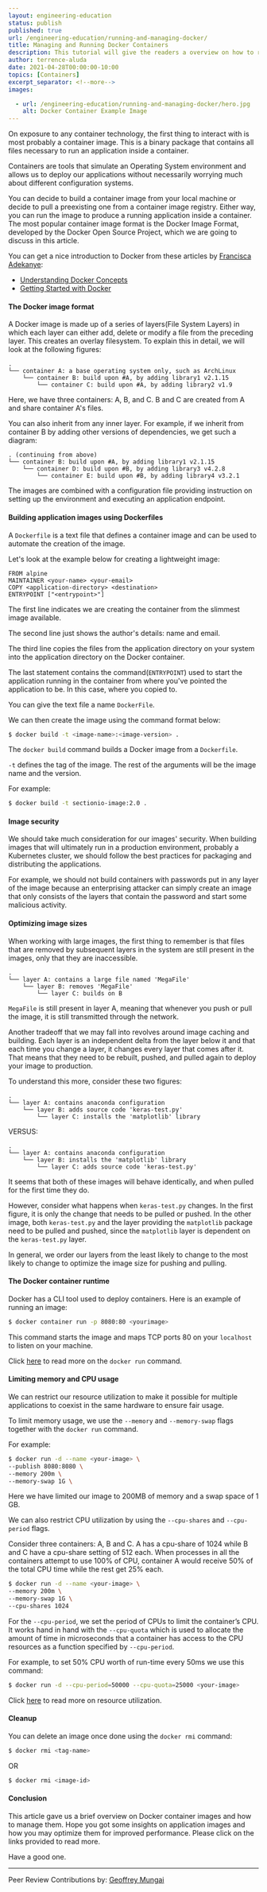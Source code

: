 ```yaml
---
layout: engineering-education
status: publish
published: true
url: /engineering-education/running-and-managing-docker/
title: Managing and Running Docker Containers
description: This tutorial will give the readers a overview on how to run and manage Docker containers. We will look at securing Docker containers, limiting memory and CPU usage and removing containers.
author: terrence-aluda
date: 2021-04-28T00:00:00-10:00
topics: [Containers]
excerpt_separator: <!--more-->
images:

  - url: /engineering-education/running-and-managing-docker/hero.jpg
    alt: Docker Container Example Image
---
```

On exposure to any container technology, the first thing to interact with is most probably a container image. This is a binary package that contains all files necessary to run an application inside a container.
<!--more-->

Containers are tools that simulate an Operating System environment and allows us to deploy our applications without necessarily worrying much about different configuration systems.

You can decide to build a container image from your local machine or decide to pull a preexisting one from a container image registry. Either way, you can run the image to produce a running application inside a container. The most popular container image format is the Docker Image Format, developed by the Docker Open Source Project, which we are going to discuss in this article.

You can get a nice introduction to Docker from these articles by [Francisca Adekanye](/engineering-education/authors/francisca-adekanye/):

- [Understanding Docker Concepts](/engineering-education/docker-concepts/)
- [Getting Started with Docker](/engineering-education/getting-started-with-docker/)

#### The Docker image format
A Docker image is made up of a series of layers(File System Layers) in which each layer can either add, delete or modify a file from the preceding layer. This creates an overlay filesystem. To explain this in detail, we will look at the following figures:

```
.
└── container A: a base operating system only, such as ArchLinux
    └── container B: build upon #A, by adding library1 v2.1.15
        └── container C: build upon #A, by adding library2 v1.9

```

Here, we have three containers: A, B, and C. B and C are created from A and share container A's files.

You can also inherit from any inner layer. For example, if we inherit from container B by adding other versions of dependencies, we get such a diagram:

```
. (continuing from above)
└── container B: build upon #A, by adding library1 v2.1.15
    └── container D: build upon #B, by adding library3 v4.2.8
        └── container E: build upon #B, by adding library4 v3.2.1

```

The images are combined with a configuration file providing instruction on setting up the environment and executing an application endpoint. 

#### Building application images using Dockerfiles
A `Dockerfile` is a text file that defines a container image and can be used to automate the creation of the image.

Let's look at the example below for creating a lightweight image:

```docker
FROM alpine
MAINTAINER <your-name> <your-email>
COPY <application-directory> <destination>
ENTRYPOINT ["<entrypoint>"]
```

The first line indicates we are creating the container from the slimmest image available.

The second line just shows the author's details: name and email.

The third line copies the files from the application directory on your system into the application directory on the Docker container.

The last statement contains the command(`ENTRYPOINT`) used to start the application running in the container from where you've pointed the application to be. In this case, where you copied to.

You can give the text file a name `DockerFile`.

We can then create the image using the command format below:

```bash
$ docker build -t <image-name>:<image-version> .
```

The `docker build` command builds a Docker image from a `Dockerfile`.

`-t` defines the tag of the image. The rest of the arguments will be the image name and the version.

For example:

```bash
$ docker build -t sectionio-image:2.0 .
```

#### Image security
We should take much consideration for our images' security. When building images that will ultimately run in a production environment, probably a Kubernetes cluster, we should follow the best practices for packaging and distributing the applications.

For example, we should not build containers with passwords put in any layer of the image because an enterprising attacker can simply create an image that only consists of the layers that contain the password and start some malicious activity.

#### Optimizing image sizes
When working with large images, the first thing to remember is that files that are removed by subsequent layers in the system are still present in the images, only that they are inaccessible.

```
.
└── layer A: contains a large file named 'MegaFile'
    └── layer B: removes 'MegaFile'
        └── layer C: builds on B
```

`MegaFile` is still present in layer A, meaning that whenever you push or pull the image, it is still transmitted through the network.

Another tradeoff that we may fall into revolves around image caching and building. Each layer is an independent delta from the layer below it and that each time you change a layer, it changes every layer that comes after it. That means that they need to be rebuilt, pushed, and pulled again to deploy your image to production.

To understand this more, consider these two figures:

```
.
└── layer A: contains anaconda configuration
    └── layer B: adds source code 'keras-test.py'
        └── layer C: installs the 'matplotlib' library
```

VERSUS:

```
.
└── layer A: contains anaconda configuration
    └── layer B: installs the 'matplotlib' library
        └── layer C: adds source code 'keras-test.py'
```

It seems that both of these images will behave identically, and when pulled for the first time they do. 

However, consider what happens when `keras-test.py` changes. In the first figure, it is only the change that needs to be pulled or pushed. In the other image, both `keras-test.py` and the layer providing the `matplotlib` package need to be pulled and pushed, since the `matplotlib` layer is dependent on the `keras-test.py` layer.

In general, we order our layers from the least likely to change to the most likely to change to optimize the image size for pushing and pulling.

#### The Docker container runtime
Docker has a CLI tool used to deploy containers. Here is an example of running an image:

```bash
$ docker container run -p 8080:80 <yourimage>
```

This command starts the image and maps TCP ports 80 on your `localhost` to listen on your machine. 

Click [here](https://phoenixnap.com/kb/docker-run-command-with-examples) to read more on the `docker run` command.

#### Limiting memory and CPU usage
We can restrict our resource utilization to make it possible for multiple applications to coexist in the same hardware to ensure fair usage.

To limit memory usage, we use the `--memory` and `--memory-swap` flags together with the `docker run` command. 

For example:

```bash
$ docker run -d --name <your-image> \
--publish 8080:8080 \
--memory 200m \
--memory-swap 1G \
```

Here we have limited our image to 200MB of memory and a swap space of 1 GB.

We can also restrict CPU utilization by using the `--cpu-shares` and `--cpu-period` flags.

Consider three containers: A, B and C. A has a cpu-share of 1024 while B and C have a cpu-share setting of 512 each. When processes in all the containers attempt to use 100% of CPU, container A would receive 50% of the total CPU time while the rest get 25% each.

```bash
$ docker run -d --name <your-image> \
--memory 200m \
--memory-swap 1G \
--cpu-shares 1024 
```

For the `--cpu-period`, we set the period of CPUs to limit the container’s CPU. It works hand in hand with the `--cpu-quota` which is used to allocate the amount of time in microseconds that a container has access to the CPU resources as a function specified by `--cpu-period`. 

For example, to set 50% CPU worth of run-time every 50ms we use this command:

```bash
$ docker run -d --cpu-period=50000 --cpu-quota=25000 <your-image>
```

Click [here](https://docs.docker.com/engine/reference/run/#runtime-constraints-on-resources) to read more on resource utilization.

#### Cleanup
You can delete an image once done using the `docker rmi` command:

```bash
$ docker rmi <tag-name>
```

OR

```bash
$ docker rmi <image-id>
```

#### Conclusion
This article gave us a brief overview on Docker container images and how to manage them. Hope you got some insights on application images and how you may optimize them for improved performance. Please click on the links provided to read more.

Have a good one.

---
Peer Review Contributions by: [Geoffrey Mungai](/engineering-education/authors/geoffrey-mungai/)
